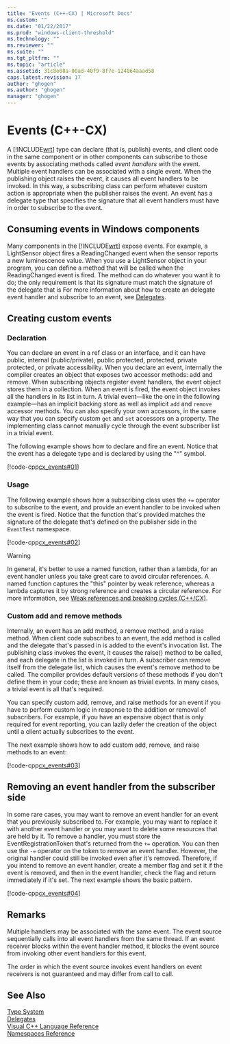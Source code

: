 ```yaml
---
title: "Events (C++-CX) | Microsoft Docs"
ms.custom: ""
ms.date: "01/22/2017"
ms.prod: "windows-client-threshold"  
ms.technology: ""
ms.reviewer: ""
ms.suite: ""
ms.tgt_pltfrm: ""
ms.topic: "article"
ms.assetid: 31c8e08a-00ad-40f9-8f7e-124864aaad58
caps.latest.revision: 17
author: "ghogen"
ms.author: "ghogen"
manager: "ghogen"
---
```

# Events (C++-CX)
A [!INCLUDE[wrt](../cppcx/includes/wrt-md.md)] type can declare (that is, publish) events, and client code in the same component or in other components can subscribe to those events by associating methods called *event handlers* with the event. Multiple event handlers can be associated with a single event. When the publishing object raises the event, it causes all event handlers to be invoked. In this way, a subscribing class can perform whatever custom action is appropriate when the publisher raises the event. An event has a delegate type that specifies the signature that all event handlers must have in order to subscribe to the event.  
  
## Consuming events in Windows components  
 Many components in the [!INCLUDE[wrt](../cppcx/includes/wrt-md.md)] expose events. For example, a LightSensor object fires a ReadingChanged event when the sensor reports a new luminescence value. When you use a LightSensor object in your program, you can define a method that will be called when the ReadingChanged event is fired. The method can do whatever you want it to do; the only requirement is that its signature must match the signature of the delegate that is  For more information about how to create an delegate event handler and subscribe to an event, see [Delegates](../cppcx/delegates-c-cx.md).  
  
## Creating custom events  
  
### Declaration  
 You can declare an event in a ref class or an interface, and it can have public, internal (public/private), public protected, protected, private protected, or private accessibility. When you declare an event, internally the compiler creates an object that exposes two accessor methods: add and remove. When subscribing objects register event handlers, the event object stores them in a collection. When an event is fired, the event object invokes all the handlers in its list in turn. A trivial event—like the one in the following example—has an implicit backing store as well as implicit `add` and `remove` accessor methods. You can also specify your own accessors, in the same way that you can specify custom `get` and `set` accessors on a property.  The implementing class cannot manually cycle through the event subscriber list in a trivial event.  
  
 The following example shows how to declare and fire an event. Notice that the event has a delegate type and is declared by using the "^" symbol.  
  
 [!code-cpp[cx_events#01](../cppcx/codesnippet/CPP/cx_events/class1.h#01)]  
  
### Usage  
 The following example shows how a subscribing class uses the `+=` operator to subscribe to the event, and provide an event handler to be invoked when the event is fired. Notice that the function that's provided matches the signature of the delegate that's defined on the publisher side in the `EventTest` namespace.  
  
 [!code-cpp[cx_events#02](../cppcx/codesnippet/CPP/eventsupportinvs/eventclientclass.h#02)]  
  
> [!WARNING]
>  In general, it's better to use a named function, rather than a lambda, for an event handler unless you take great care to avoid circular references. A named function captures the "this" pointer by weak reference, whereas a lambda captures it by strong reference and creates a circular reference. For more information, see [Weak references and breaking cycles (C++/CX)](../cppcx/weak-references-and-breaking-cycles-c-cx.md).  
  
### Custom add and remove methods  
 Internally, an event has an add method, a remove method, and a raise method. When client code subscribes to an event, the add method is called and the delegate that's passed in is added to the event's invocation list. The publishing class invokes the event, it causes the raise() method to be called, and each delegate in the list is invoked in turn. A subscriber can remove itself from the delegate list, which causes the event's remove method to be called. The compiler provides default versions of these methods if you don't define them in your code; these are known as trivial events. In many cases, a trivial event is all that's required.  
  
 You can specify custom add, remove, and raise methods for an event if you have to perform custom logic in response to the addition or removal of subscribers. For example, if you have an expensive object that is only required for event reporting, you can lazily defer the creation of the object until a client actually subscribes to the event.  
  
 The next example shows how to add custom add, remove, and raise methods to an event:  
  
 [!code-cpp[cx_events#03](../cppcx/codesnippet/CPP/cx_events/class1.h#03)]  
  
## Removing an event handler from the subscriber side  
 In some rare cases, you may want to remove an event handler for an event that you previously subscribed to. For example, you may want to replace it with another event handler or you may want to delete some resources that are held by it. To remove a handler, you must store the EventRegistrationToken that's returned from the `+=` operation. You can then use the `-=` operator on the token to remove an event handler.  However, the original handler could still be invoked even after it's removed. Therefore, if you intend to remove an event handler, create a member flag and set it if the event is removed, and then in the event handler, check the flag and return immediately if it's set. The next example shows the basic pattern.  
  
 [!code-cpp[cx_events#04](../cppcx/codesnippet/CPP/eventsupportinvs/eventclientclass.h#04)]  
  
## Remarks  
 Multiple handlers may be associated with the same event. The event source sequentially calls into all event handlers from the same thread. If an event receiver blocks within the event handler method, it blocks the event source from invoking other event handlers for this event.  
  
 The order in which the event source invokes event handlers on event receivers is not guaranteed and may differ from call to call.  
  
## See Also  
 [Type System](../cppcx/type-system-c-cx.md)   
 [Delegates](../cppcx/delegates-c-cx.md)   
 [Visual C++ Language Reference](../cppcx/visual-c-language-reference-c-cx.md)   
 [Namespaces Reference](../cppcx/namespaces-reference-c-cx.md)